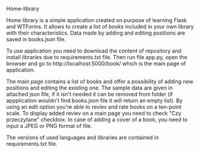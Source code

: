 Home-library

Home library is a simple application created on purpose of learning Flask and WTForms. It allows to create a list of books included in your own library with their characteristics. Data made by adding and editing positions are saved in books.json file.

To use application you need to download the content of repository and install libraries due to requirements.txt file. Then run file app.py, open the browser and go to http://localhost:5000/book/ which is the main page of application. 

The main page contains a list of books and offer a possibility of adding new positions and editing the existing one. The sample data are given in attached json file, if it isn't needed it can be removed from folder (if appplication wouldn't find books.json file it will return an empty list). By using an edit option you're able to reviev and rate books on a ten-point scale. To display added reviev on a main page you need to check "Czy przeczytane" checkbox. In case of adding a cover of a book, you need to input a JPEG or PNG format of file.

The versions of used languages and libraries are contained in requirements.txt file.

